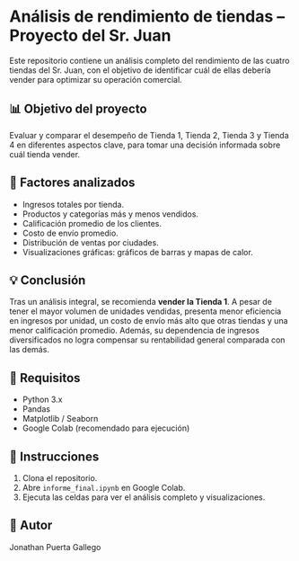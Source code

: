 # Análisis de rendimiento de tiendas – Proyecto del Sr. Juan

Este repositorio contiene un análisis completo del rendimiento de las cuatro tiendas del Sr. Juan, con el objetivo de identificar cuál de ellas debería vender para optimizar su operación comercial.

## 📊 Objetivo del proyecto

Evaluar y comparar el desempeño de Tienda 1, Tienda 2, Tienda 3 y Tienda 4 en diferentes aspectos clave, para tomar una decisión informada sobre cuál tienda vender.

## 🧩 Factores analizados

- Ingresos totales por tienda.
- Productos y categorías más y menos vendidos.
- Calificación promedio de los clientes.
- Costo de envío promedio.
- Distribución de ventas por ciudades.
- Visualizaciones gráficas: gráficos de barras y mapas de calor.

## 💡 Conclusión

Tras un análisis integral, se recomienda **vender la Tienda 1**. A pesar de tener el mayor volumen de unidades vendidas, presenta menor eficiencia en ingresos por unidad, un costo de envío más alto que otras tiendas y una menor calificación promedio. Además, su dependencia de ingresos diversificados no logra compensar su rentabilidad general comparada con las demás.

## 🔧 Requisitos

- Python 3.x
- Pandas
- Matplotlib / Seaborn
- Google Colab (recomendado para ejecución)

## 🚀 Instrucciones

1. Clona el repositorio.
2. Abre `informe_final.ipynb` en Google Colab.
3. Ejecuta las celdas para ver el análisis completo y visualizaciones.

## 👤 Autor

Jonathan Puerta Gallego
